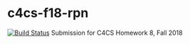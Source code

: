 # c4cs-f18-rpn
[![Build Status](https://travis-ci.org/vishnureddy17/c4cs-f18-rpn.svg?branch=master)](https://travis-ci.org/vishnureddy17/c4cs-f18-rpn)
Submission for C4CS Homework 8, Fall 2018
